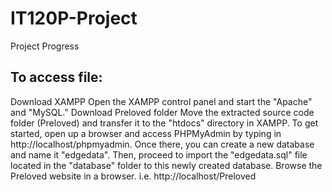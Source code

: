 # IT120P-Project
Project Progress
## To access file:
Download XAMPP
Open the XAMPP control panel and start the "Apache" and "MySQL."
Download Preloved folder 
Move the extracted source code folder (Preloved) and transfer it to the "htdocs" directory in XAMPP.
To get started, open up a browser and access PHPMyAdmin by typing in http://localhost/phpmyadmin. 
Once there, you can create a new database and name it "edgedata".
Then, proceed to import the "edgedata.sql" file located in the "database" folder to this newly created database.
Browse the Preloved website in a browser. i.e. http://localhost/Preloved
